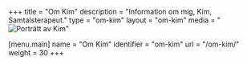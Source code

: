 +++
title = "Om Kim"
description = "Information om mig, Kim, Samtalsterapeut."
type = "om-kim"
layout = "om-kim"
media = "<img class='profile-image media-border' src='../images/kim.jpg' alt='Porträtt av Kim'>"

[menu.main]
name = "Om Kim"
identifier = "om-kim"
url = "/om-kim/"
weight = 30
+++
